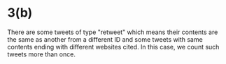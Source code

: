 # 3(b)
There are some tweets of type "retweet" which means their contents are the same as another from a different ID and some tweets with same contents ending with different websites cited. In this case, we count such tweets more than once.
